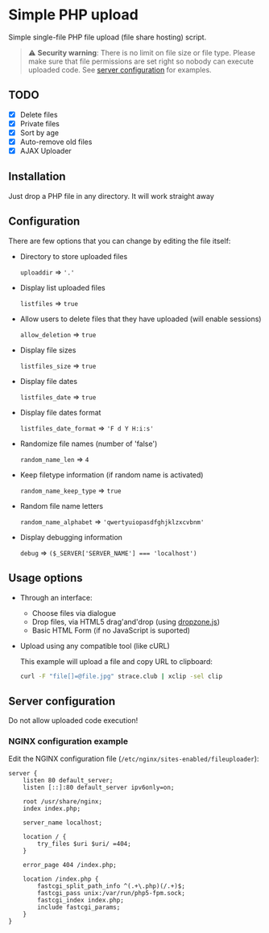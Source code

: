 # Simple PHP upload

Simple single-file PHP file upload (file share hosting) script.

> :warning: **Security warning**: There is no limit on file size or file type. Please make sure that file permissions are set right so nobody can execute uploaded code. See [server configuration](#server-configuration) for examples.

## TODO

- [x] Delete files
- [x] Private files
- [x] Sort by age
- [x] Auto-remove old files
- [x] AJAX Uploader

## Installation

Just drop a PHP file in any directory. It will work straight away

## Configuration

There are few options that you can change by editing the file itself:


- Directory to store uploaded files

	`uploaddir` => `'.'`

- Display list uploaded files

	`listfiles` => `true`

- Allow users to delete files that they have uploaded (will enable sessions)

	`allow_deletion` => `true`

- Display file sizes

	`listfiles_size` => `true`

- Display file dates

	`listfiles_date` => `true`

- Display file dates format

	`listfiles_date_format` => `'F d Y H:i:s'`

- Randomize file names (number of 'false')

	`random_name_len` => `4`

- Keep filetype information (if random name is activated)

	`random_name_keep_type` => `true`

- Random file name letters

	`random_name_alphabet` => `'qwertyuiopasdfghjklzxcvbnm'`

- Display debugging information

	`debug` => `($_SERVER['SERVER_NAME'] === 'localhost')`

## Usage options

- Through an interface:
	- Choose files via dialogue
	- Drop files, via HTML5 drag'and'drop (using [dropzone.js](http://www.dropzonejs.com/))
	- Basic HTML Form (if no JavaScript is suported)
- Upload using any compatible tool (like cURL)

	This example will upload a file and copy URL to clipboard:

	```bash
	curl -F "file[]=@file.jpg" strace.club | xclip -sel clip
	```

## Server configuration

Do not allow uploaded code execution!

### NGINX configuration example

Edit the NGINX configuration file (`/etc/nginx/sites-enabled/fileuploader`):

	server {
		listen 80 default_server;
		listen [::]:80 default_server ipv6only=on;

		root /usr/share/nginx;
		index index.php;

		server_name localhost;

		location / {
			try_files $uri $uri/ =404;
		}

		error_page 404 /index.php;

		location /index.php {
			fastcgi_split_path_info ^(.+\.php)(/.+)$;
			fastcgi_pass unix:/var/run/php5-fpm.sock;
			fastcgi_index index.php;
			include fastcgi_params;
		}
	}
